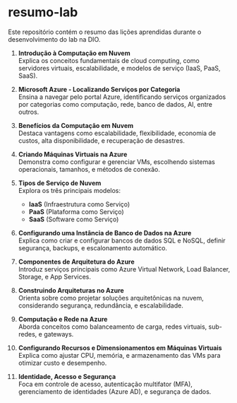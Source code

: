 # resumo-lab
Este repositório contém o resumo das lições aprendidas durante o desenvolvimento do lab na DIO.

1. **Introdução à Computação em Nuvem**  
   Explica os conceitos fundamentais de cloud computing, como servidores virtuais, escalabilidade, e modelos de serviço (IaaS, PaaS, SaaS).

2. **Microsoft Azure - Localizando Serviços por Categoria**  
   Ensina a navegar pelo portal Azure, identificando serviços organizados por categorias como computação, rede, banco de dados, AI, entre outros.

3. **Benefícios da Computação em Nuvem**  
   Destaca vantagens como escalabilidade, flexibilidade, economia de custos, alta disponibilidade, e recuperação de desastres.

4. **Criando Máquinas Virtuais na Azure**  
   Demonstra como configurar e gerenciar VMs, escolhendo sistemas operacionais, tamanhos, e métodos de conexão.

5. **Tipos de Serviço de Nuvem**  
   Explora os três principais modelos:  
   - **IaaS** (Infraestrutura como Serviço)  
   - **PaaS** (Plataforma como Serviço)  
   - **SaaS** (Software como Serviço)  

6. **Configurando uma Instância de Banco de Dados na Azure**  
   Explica como criar e configurar bancos de dados SQL e NoSQL, definir segurança, backups, e escalonamento automático.

7. **Componentes de Arquitetura do Azure**  
   Introduz serviços principais como Azure Virtual Network, Load Balancer, Storage, e App Services.

8. **Construindo Arquiteturas no Azure**  
   Orienta sobre como projetar soluções arquitetônicas na nuvem, considerando segurança, redundância, e escalabilidade.

9. **Computação e Rede na Azure**  
   Aborda conceitos como balanceamento de carga, redes virtuais, sub-redes, e gateways.

10. **Configurando Recursos e Dimensionamentos em Máquinas Virtuais**  
    Explica como ajustar CPU, memória, e armazenamento das VMs para otimizar custo e desempenho.

11. **Identidade, Acesso e Segurança**  
    Foca em controle de acesso, autenticação multifator (MFA), gerenciamento de identidades (Azure AD), e segurança de dados.
